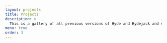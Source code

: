 ```yaml
---
layout: projects
title: Projects
description: >
  This is a gallery of all previous versions of Hyde and Hydejack and should give you and impression of what the `projects` layout can do.
menu: true
order: 3
---
```

